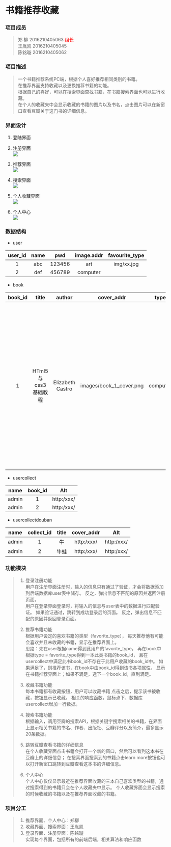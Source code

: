 # 书籍推荐收藏

### 项目成员
> 郑 柳 2016210405063 <font color='red' face="黑体">组长</font></br>
> 王胤凯 2016210405045 </br>
> 陈铭璇 2016210405062

### 项目描述
> 一个书籍推荐系统PC端，根据个人喜好推荐相同类别的书籍。</br>
> 在推荐界面支持收藏以及更换推荐书籍的功能。</br>
> 根据自己的喜好，可以在搜索界面查找书籍，在书籍搜索界面也可以进行收藏。</br>
> 在个人的收藏夹中会显示收藏的书籍的图片以及书名，点击图片可以在新窗口查看豆瓣关于这门书的详细信息。


### 界面设计

1. 登陆界面</br>
![]()


2. 注册界面</br>
![](http://106.15.186.59/images/2.jpg)


3. 推荐界面</br>
![](http://106.15.186.59/images/3.png)


4. 搜索界面</br>
![](http://106.15.186.59/images/4.png)


5. 个人收藏界面</br>
![](http://106.15.186.59/images/5.jpg)


6. 个人中心</br>
![](http://106.15.186.59/images/6.png)



### 数据结构

* user

| user_id  | name    |     pwd     | image.addr     | favourite_type |
| :------: | :-----: | :---------: | :------------: | :------------: |
| 1        | abc     |    123456   |    art         | img/xx.jpg     |
| 2        | def     |    456789   |    computer    |                |

* book

| book_id   | title              | author           |cover_addr               | type     |   grade    | intro | Alt|
|:---------:| :-----------------:| :--------------: |:----------------------: | :-------:| :--------: | :-----------------------------------------------------------------------------: | :---------: |
| 1         | HTml5与css3基础教程 | Elizabeth Castro | images/book_1_cover.png | computer | 4          | 讲解html和css入门知识的经典畅销书，全面系统的讲解html5和css的基础知识以及实际运用技术 | https:/xxxxx/xxxx/|
* usercollect

|  name   | book_id |   Alt      |
| :-----: | :-----: |:--------:  |
| admin   | 1       |http:/xxx/  |
| admin   | 2       |http:/xxx/  |

* usercollectdouban

|  name   | collect_id | title | cover_addr |   Alt      |
| :-----: | :--------: | :---: | :--------: |:--------:  |
| admin   | 1          | 牛     | http:/xxx/ |http:/xxx/  |
| admin   | 2          | 牛蛙   | http:/xxx/ |http:/xxx/  |

### 功能模块
>    1. 登录注册功能</br>
>    用户在注册界面注册时，输入的信息只有通过了验证，才会将数据添加到后端数据库user表中储存。
>    反之，弹出信息不匹配的原因并返回注册页面。</br>
>    用户在登录界面登录时，将输入的信息与user表中的数据进行匹配验证。
>    如果验证通过，跳转到成功登录后的页面。
>    反之，弹出信息不匹配的原因并返回登录页面。
>    
>    2. 推荐书籍功能</br>
>    根据用户设定的喜欢书籍的类型（favorite_type），
>    每天推荐他有可能会喜欢并且未收藏的书籍，显示在推荐界面上。</br>
>    思路：先在user根据name得到此用户的favorite_type，
>    再在book中根据type = favorite_type得到一本此类书籍的book_id，
>    且在usercollect中满足此书book_id不存在于此用户收藏的book_id中。
>    如果满足了，则推荐该书，在book中由book_id得到该书各项属性，
>    显示在书籍推荐界面上；如果不满足，选下一个book_id，直到满足。
>    
>    3. 收藏书籍功能</br>
>    每本书籍都有收藏按钮，用户可以收藏书籍
>    点击之后，提示该书被收藏，按钮显示已收藏。
>    相关的响应函数，鼠标点下，数据库usercollect增加一行数据。
>    
>    4. 搜索书籍功能</br>
>    根据输入，调用豆瓣的搜索API，根据关键字搜索相关的书籍，在界面上显示相关书籍的书名、作者、出版社、豆瓣评分以及简介，最多显示20条数据。
>    
>    5. 跳转豆瓣查看书籍的详细信息</br>
>    在个人收藏界面点击书籍会打开一个新的窗口，然后可以看到这本书在豆瓣上的详细信息；
>    在搜索界面搜索到的书籍点击learn more按钮也可以打开新窗口跳转到豆瓣查看这本书的详细信息。
>    
>    6. 个人中心</br>
>    个人中心仅仅显示最近在推荐界面收藏的三本自己喜欢类型的书籍，通过搜索得到的书籍只会在个人收藏夹中显示。
>    个人收藏界面会显示搜索的时候收藏的书籍以及在推荐界面收藏的书籍。


### 项目分工
>    1. 推荐界面、个人中心：郑柳
>    2. 收藏界面、搜索界面：王胤凯
>    3. 登录界面、注册界面：陈铭璇 </br>
>    实现每个界面，包括所有的前端后端，相关算法和响应函数
